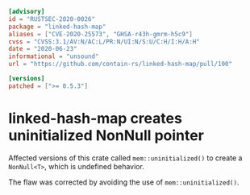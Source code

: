 ```toml
[advisory]
id = "RUSTSEC-2020-0026"
package = "linked-hash-map"
aliases = ["CVE-2020-25573", "GHSA-r43h-gmrm-h5c9"]
cvss = "CVSS:3.1/AV:N/AC:L/PR:N/UI:N/S:U/C:H/I:H/A:H"
date = "2020-06-23"
informational = "unsound"
url = "https://github.com/contain-rs/linked-hash-map/pull/100"

[versions]
patched = [">= 0.5.3"]
```

# linked-hash-map creates uninitialized NonNull pointer

Affected versions of this crate called `mem::uninitialized()` to create a `NonNull<T>`,
which is undefined behavior.
 
The flaw was corrected by avoiding the use of `mem::uninitialized()`.

